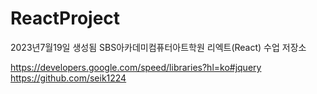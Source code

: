 # ReactProject

2023년7월19일 생성됨
SBS아카데미컴퓨터아트학원 리엑트(React) 수업 저장소

https://developers.google.com/speed/libraries?hl=ko#jquery
https://github.com/seik1224
